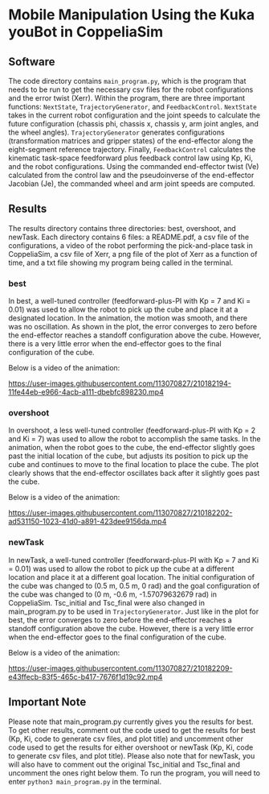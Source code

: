 # Mobile Manipulation Using the Kuka youBot in CoppeliaSim

## Software
The code directory contains `main_program.py`, which is the program that needs to be run
to get the necessary csv files for the robot configurations and the error twist (Xerr). Within the
program, there are three important functions: `NextState`, `TrajectoryGenerator`, and
`FeedbackControl`. `NextState` takes in the current robot configuration and the joint speeds to
calculate the future configuration (chassis phi, chassis x, chassis y, arm joint angles, and the
wheel angles). `TrajectoryGenerator` generates configurations (transformation matrices and
gripper states) of the end-effector along the eight-segment reference trajectory. Finally,
`FeedbackControl` calculates the kinematic task-space feedforward plus feedback control law
using Kp, Ki, and the robot configurations. Using the commanded end-effector twist (Ve)
calculated from the control law and the pseudoinverse of the end-effector Jacobian (Je), the
commanded wheel and arm joint speeds are computed.

## Results
The results directory contains three directories: best, overshoot, and newTask. Each
directory contains 6 files: a README.pdf, a csv file of the configurations, a video of the robot
performing the pick-and-place task in CoppeliaSim, a csv file of Xerr, a png file of the plot of
Xerr as a function of time, and a txt file showing my program being called in the terminal.

### best
In best, a well-tuned controller (feedforward-plus-PI with Kp = 7 and Ki = 0.01) was used
to allow the robot to pick up the cube and place it at a designated location. In the animation, the
motion was smooth, and there was no oscillation. As shown in the plot, the error converges to
zero before the end-effector reaches a standoff configuration above the cube. However, there is
a very little error when the end-effector goes to the final configuration of the cube.

Below is a video of the animation:

https://user-images.githubusercontent.com/113070827/210182194-11fe44eb-e966-4acb-a111-dbebfc898230.mp4

### overshoot
In overshoot, a less well-tuned controller (feedforward-plus-PI with Kp = 2 and Ki = 7)
was used to allow the robot to accomplish the same tasks. In the animation, when the robot
goes to the cube, the end-effector slightly goes past the initial location of the cube, but adjusts
its position to pick up the cube and continues to move to the final location to place the cube. The
plot clearly shows that the end-effector oscillates back after it slightly goes past the cube.

Below is a video of the animation:

https://user-images.githubusercontent.com/113070827/210182202-ad531150-1023-41d0-a891-423dee9156da.mp4

### newTask
In newTask, a well-tuned controller (feedforward-plus-PI with Kp = 7 and Ki = 0.01) was
used to allow the robot to pick up the cube at a different location and place it at a different goal
location. The initial configuration of the cube was changed to (0.5 m, 0.5 m, 0 rad) and the goal
configuration of the cube was changed to (0 m, -0.6 m, -1.57079632679 rad) in CoppeliaSim.
Tsc_initial and Tsc_final were also changed in main_program.py to be used in
`TrajectoryGenerator`. Just like in the plot for best, the error converges to zero before the
end-effector reaches a standoff configuration above the cube. However, there is a very little
error when the end-effector goes to the final configuration of the cube.

Below is a video of the animation:

https://user-images.githubusercontent.com/113070827/210182209-e43ffecb-83f5-465c-b417-7676f1d19c92.mp4

## Important Note
Please note that main_program.py currently gives you the results for best. To get other
results, comment out the code used to get the results for best (Kp, Ki, code to generate csv
files, and plot title) and uncomment other code used to get the results for either overshoot or
newTask (Kp, Ki, code to generate csv files, and plot title). Please also note that for newTask,
you will also have to comment out the original Tsc_initial and Tsc_final and uncomment the ones
right below them. To run the program, you will need to enter `python3 main_program.py` in the
terminal.